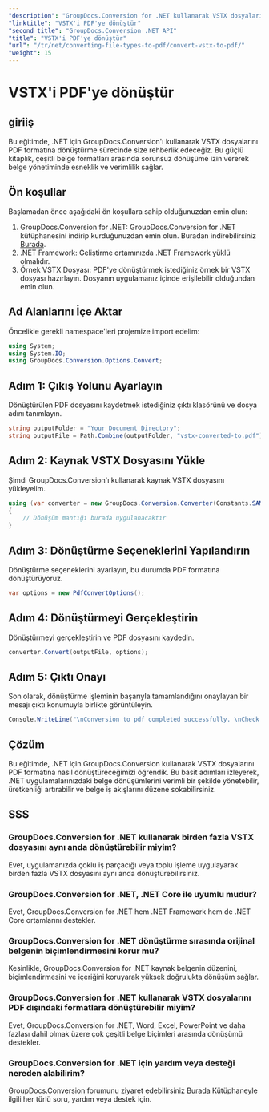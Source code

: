 ```yaml
---
"description": "GroupDocs.Conversion for .NET kullanarak VSTX dosyalarını PDF formatına nasıl dönüştüreceğinizi öğrenin. Sorunsuz belge yönetimi için kolay adımlar."
"linktitle": "VSTX'i PDF'ye dönüştür"
"second_title": "GroupDocs.Conversion .NET API"
"title": "VSTX'i PDF'ye dönüştür"
"url": "/tr/net/converting-file-types-to-pdf/convert-vstx-to-pdf/"
"weight": 15
---
```


# VSTX'i PDF'ye dönüştür

## giriiş
Bu eğitimde, .NET için GroupDocs.Conversion'ı kullanarak VSTX dosyalarını PDF formatına dönüştürme sürecinde size rehberlik edeceğiz. Bu güçlü kitaplık, çeşitli belge formatları arasında sorunsuz dönüşüme izin vererek belge yönetiminde esneklik ve verimlilik sağlar.
## Ön koşullar
Başlamadan önce aşağıdaki ön koşullara sahip olduğunuzdan emin olun:
1. GroupDocs.Conversion for .NET: GroupDocs.Conversion for .NET kütüphanesini indirip kurduğunuzdan emin olun. Buradan indirebilirsiniz [Burada](https://releases.groupdocs.com/conversion/net/).
2. .NET Framework: Geliştirme ortamınızda .NET Framework yüklü olmalıdır.
3. Örnek VSTX Dosyası: PDF'ye dönüştürmek istediğiniz örnek bir VSTX dosyası hazırlayın. Dosyanın uygulamanız içinde erişilebilir olduğundan emin olun.

## Ad Alanlarını İçe Aktar
Öncelikle gerekli namespace'leri projemize import edelim:
```csharp
using System;
using System.IO;
using GroupDocs.Conversion.Options.Convert;
```
## Adım 1: Çıkış Yolunu Ayarlayın
Dönüştürülen PDF dosyasını kaydetmek istediğiniz çıktı klasörünü ve dosya adını tanımlayın.
```csharp
string outputFolder = "Your Document Directory";
string outputFile = Path.Combine(outputFolder, "vstx-converted-to.pdf");
```
## Adım 2: Kaynak VSTX Dosyasını Yükle
Şimdi GroupDocs.Conversion'ı kullanarak kaynak VSTX dosyasını yükleyelim.
```csharp
using (var converter = new GroupDocs.Conversion.Converter(Constants.SAMPLE_VSTX))
{
    // Dönüşüm mantığı burada uygulanacaktır
}
```
## Adım 3: Dönüştürme Seçeneklerini Yapılandırın
Dönüştürme seçeneklerini ayarlayın, bu durumda PDF formatına dönüştürüyoruz.
```csharp
var options = new PdfConvertOptions();
```
## Adım 4: Dönüştürmeyi Gerçekleştirin
Dönüştürmeyi gerçekleştirin ve PDF dosyasını kaydedin.
```csharp
converter.Convert(outputFile, options);
```
## Adım 5: Çıktı Onayı
Son olarak, dönüştürme işleminin başarıyla tamamlandığını onaylayan bir mesajı çıktı konumuyla birlikte görüntüleyin.
```csharp
Console.WriteLine("\nConversion to pdf completed successfully. \nCheck output in {0}", outputFolder);
```

## Çözüm
Bu eğitimde, .NET için GroupDocs.Conversion kullanarak VSTX dosyalarını PDF formatına nasıl dönüştüreceğimizi öğrendik. Bu basit adımları izleyerek, .NET uygulamalarınızdaki belge dönüşümlerini verimli bir şekilde yönetebilir, üretkenliği artırabilir ve belge iş akışlarını düzene sokabilirsiniz.
## SSS
### GroupDocs.Conversion for .NET kullanarak birden fazla VSTX dosyasını aynı anda dönüştürebilir miyim?
Evet, uygulamanızda çoklu iş parçacığı veya toplu işleme uygulayarak birden fazla VSTX dosyasını aynı anda dönüştürebilirsiniz.
### GroupDocs.Conversion for .NET, .NET Core ile uyumlu mudur?
Evet, GroupDocs.Conversion for .NET hem .NET Framework hem de .NET Core ortamlarını destekler.
### GroupDocs.Conversion for .NET dönüştürme sırasında orijinal belgenin biçimlendirmesini korur mu?
Kesinlikle, GroupDocs.Conversion for .NET kaynak belgenin düzenini, biçimlendirmesini ve içeriğini koruyarak yüksek doğrulukta dönüşüm sağlar.
### GroupDocs.Conversion for .NET kullanarak VSTX dosyalarını PDF dışındaki formatlara dönüştürebilir miyim?
Evet, GroupDocs.Conversion for .NET, Word, Excel, PowerPoint ve daha fazlası dahil olmak üzere çok çeşitli belge biçimleri arasında dönüşümü destekler.
### GroupDocs.Conversion for .NET için yardım veya desteği nereden alabilirim?
GroupDocs.Conversion forumunu ziyaret edebilirsiniz [Burada](https://forum.groupdocs.com/c/conversion/11) Kütüphaneyle ilgili her türlü soru, yardım veya destek için.